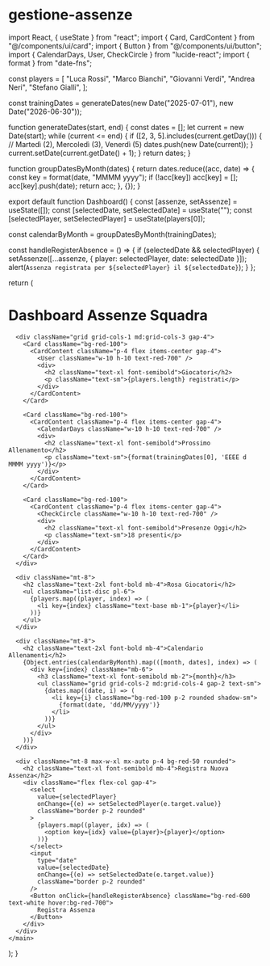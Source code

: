 # gestione-assenze

import React, { useState } from "react";
import { Card, CardContent } from "@/components/ui/card";
import { Button } from "@/components/ui/button";
import { CalendarDays, User, CheckCircle } from "lucide-react";
import { format } from "date-fns";

const players = [
  "Luca Rossi",
  "Marco Bianchi",
  "Giovanni Verdi",
  "Andrea Neri",
  "Stefano Gialli",
];

const trainingDates = generateDates(new Date("2025-07-01"), new Date("2026-06-30"));

function generateDates(start, end) {
  const dates = [];
  let current = new Date(start);
  while (current <= end) {
    if ([2, 3, 5].includes(current.getDay())) { // Martedì (2), Mercoledì (3), Venerdì (5)
      dates.push(new Date(current));
    }
    current.setDate(current.getDate() + 1);
  }
  return dates;
}

function groupDatesByMonth(dates) {
  return dates.reduce((acc, date) => {
    const key = format(date, "MMMM yyyy");
    if (!acc[key]) acc[key] = [];
    acc[key].push(date);
    return acc;
  }, {});
}

export default function Dashboard() {
  const [assenze, setAssenze] = useState([]);
  const [selectedDate, setSelectedDate] = useState("");
  const [selectedPlayer, setSelectedPlayer] = useState(players[0]);

  const calendarByMonth = groupDatesByMonth(trainingDates);

  const handleRegisterAbsence = () => {
    if (selectedDate && selectedPlayer) {
      setAssenze([...assenze, { player: selectedPlayer, date: selectedDate }]);
      alert(`Assenza registrata per ${selectedPlayer} il ${selectedDate}`);
    }
  };

  return (
    <main className="min-h-screen bg-white text-red-700 p-6">
      <h1 className="text-3xl font-bold mb-6 text-center">Dashboard Assenze Squadra</h1>

      <div className="grid grid-cols-1 md:grid-cols-3 gap-4">
        <Card className="bg-red-100">
          <CardContent className="p-4 flex items-center gap-4">
            <User className="w-10 h-10 text-red-700" />
            <div>
              <h2 className="text-xl font-semibold">Giocatori</h2>
              <p className="text-sm">{players.length} registrati</p>
            </div>
          </CardContent>
        </Card>

        <Card className="bg-red-100">
          <CardContent className="p-4 flex items-center gap-4">
            <CalendarDays className="w-10 h-10 text-red-700" />
            <div>
              <h2 className="text-xl font-semibold">Prossimo Allenamento</h2>
              <p className="text-sm">{format(trainingDates[0], 'EEEE d MMMM yyyy')}</p>
            </div>
          </CardContent>
        </Card>

        <Card className="bg-red-100">
          <CardContent className="p-4 flex items-center gap-4">
            <CheckCircle className="w-10 h-10 text-red-700" />
            <div>
              <h2 className="text-xl font-semibold">Presenze Oggi</h2>
              <p className="text-sm">18 presenti</p>
            </div>
          </CardContent>
        </Card>
      </div>

      <div className="mt-8">
        <h2 className="text-2xl font-bold mb-4">Rosa Giocatori</h2>
        <ul className="list-disc pl-6">
          {players.map((player, index) => (
            <li key={index} className="text-base mb-1">{player}</li>
          ))}
        </ul>
      </div>

      <div className="mt-8">
        <h2 className="text-2xl font-bold mb-4">Calendario Allenamenti</h2>
        {Object.entries(calendarByMonth).map(([month, dates], index) => (
          <div key={index} className="mb-6">
            <h3 className="text-xl font-semibold mb-2">{month}</h3>
            <ul className="grid grid-cols-2 md:grid-cols-4 gap-2 text-sm">
              {dates.map((date, i) => (
                <li key={i} className="bg-red-100 p-2 rounded shadow-sm">
                  {format(date, 'dd/MM/yyyy')}
                </li>
              ))}
            </ul>
          </div>
        ))}
      </div>

      <div className="mt-8 max-w-xl mx-auto p-4 bg-red-50 rounded">
        <h2 className="text-xl font-semibold mb-4">Registra Nuova Assenza</h2>
        <div className="flex flex-col gap-4">
          <select
            value={selectedPlayer}
            onChange={(e) => setSelectedPlayer(e.target.value)}
            className="border p-2 rounded"
          >
            {players.map((player, idx) => (
              <option key={idx} value={player}>{player}</option>
            ))}
          </select>
          <input
            type="date"
            value={selectedDate}
            onChange={(e) => setSelectedDate(e.target.value)}
            className="border p-2 rounded"
          />
          <Button onClick={handleRegisterAbsence} className="bg-red-600 text-white hover:bg-red-700">
            Registra Assenza
          </Button>
        </div>
      </div>
    </main>
  );
}
